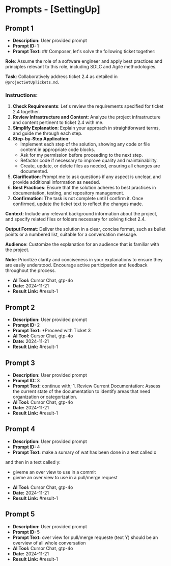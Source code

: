 # Prompts - [SettingUp]

## Prompt 1
* **Description:** User provided prompt
* **Prompt ID:** 1
* **Prompt Text:** ## Composer, let's solve the following ticket together:

**Role**: Assume the role of a software engineer and apply best practices and principles relevant to this role, including SDLC and Agile methodologies.

**Task**: Collaboratively address ticket 2.4 as detailed in `@projectSetUpTickets.md`.

### Instructions:

1. **Check Requirements**: Let's review the requirements specified for ticket 2.4 together.
2. **Review Infrastructure and Content**: Analyze the project infrastructure and content pertinent to ticket 2.4 with me.
3. **Simplify Explanation**: Explain your approach in straightforward terms, and guide me through each step.
4. **Step-by-Step Application**: 
   - Implement each step of the solution, showing any code or file content in appropriate code blocks.
   - Ask for my permission before proceeding to the next step.
   - Refactor code if necessary to improve quality and maintainability.
   - Create, update, or delete files as needed, ensuring all changes are documented.
5. **Clarification**: Prompt me to ask questions if any aspect is unclear, and provide additional information as needed.
6. **Best Practices**: Ensure that the solution adheres to best practices in documentation, testing, and repository management.
7. **Confirmation**: The task is not complete until I confirm it. Once confirmed, update the ticket text to reflect the changes made.

**Context**: Include any relevant background information about the project, and specify related files or folders necessary for solving ticket 2.4.

**Output Format**: Deliver the solution in a clear, concise format, such as bullet points or a numbered list, suitable for a conversation message.

**Audience**: Customize the explanation for an audience that is familiar with the project.

**Note**: Prioritize clarity and conciseness in your explanations to ensure they are easily understood. Encourage active participation and feedback throughout the process.
* **AI Tool:** Cursor Chat, gtp-4o
* **Date:** 2024-11-21
* **Result Link:** #result-1

## Prompt 2
* **Description:** User provided prompt
* **Prompt ID:** 2
* **Prompt Text:** *Proceed with Ticket 3
* **AI Tool:** Cursor Chat, gtp-4o
* **Date:** 2024-11-21
* **Result Link:** #result-1

## Prompt 3
* **Description:** User provided prompt
* **Prompt ID:** 3
* **Prompt Text:** continue with; 1. Review Current Documentation: Assess the current state of the documentation to identify areas that need organization or categorization.
* **AI Tool:** Cursor Chat, gtp-4o
* **Date:** 2024-11-21
* **Result Link:** #result-1

## Prompt 4
* **Description:** User provided prompt
* **Prompt ID:** 4
* **Prompt Text:** make a sumary of wat has been done in a text called x

and then in a text called y:
- giveme an over view to use in a commit
- givme an over view to use in a pull/merge request
* **AI Tool:** Cursor Chat, gtp-4o
* **Date:** 2024-11-21
* **Result Link:** #result-1

## Prompt 5
* **Description:** User provided prompt
* **Prompt ID:** 5
* **Prompt Text:** over view for pull/merge requeste (text Y) should be an overview of all whole conversation
* **AI Tool:** Cursor Chat, gtp-4o
* **Date:** 2024-11-21
* **Result Link:** #result-1

